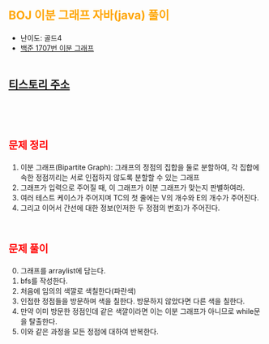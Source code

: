 # <span style="color:orange; font-size:17pt; font-weight:bold">BOJ 이분 그래프 자바(java)  풀이</span>
- 난이도: 골드4
- [백준 1707번 이분 그래프](https://www.acmicpc.net/problem/1707)
<br><br>

## [티스토리 주소](https://hoho325.tistory.com/)
<br><br>

# <span style="color: red; font-size:15pt">문제 정리</span>
1. 이분 그래프(Bipartite Graph): 그래프의 정점의 집합을 둘로 분할하여, 각 집합에 속한 정점끼리는 서로 인접하지 않도록 분할할 수 있는 그래프
2. 그래프가 입력으로 주어질 때, 이 그래프가 이분 그래프가 맞는지 판별하여라.
3. 여러 테스트 케이스가 주어지며 TC의 첫 줄에는 V의 개수와 E의 개수가 주어진다.
4. 그리고 이어서 간선에 대한 정보(인저한 두 정점의 번호)가 주어진다.
<br><br>

# <span style="color: red; font-size:15pt">문제 풀이</span>
0. 그래프를 arraylist에 담는다.
1. bfs를 작성한다.
2. 처음에 임의의 색깔로 색칠한다(파란색)
3. 인접한 정점들을 방문하며 색을 칠한다. 방문하지 않았다면 다른 색을 칠한다.
4. 만약 이미 방문한 정점인데 같은 색깔이라면 이는 이분 그래프가 아니므로 while문을 탈출한다.
5. 이와 같은 과정을 모든 정점에 대하여 반복한다.
<br><br>